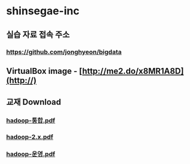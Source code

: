 # shinsegae-inc
## 실습 자료 접속 주소
### https://github.com/jonghyeon/bigdata
## VirtualBox image - [http://me2.do/x8MR1A8D](http://)
## 교재 Download
### [hadoop-통합.pdf](http://nas.banyan.kr/download/shinsegae-inc/hadoop-통합.pdf)
### [hadoop-2.x.pdf](http://nas.banyan.kr/download/shinsegae-inc/hadoop-2.x.pdf)
### [hadoop-운영.pdf](http://nas.banyan.kr/download/shinsegae-inc/hadoop-운영.pdf)